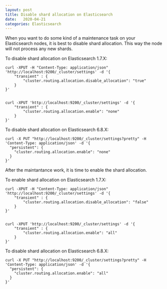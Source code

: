 ```yaml
---
layout: post
title: Disable shard allocation on Elasticsearch
date:   2020-04-21
categories: Elasticsearch
---
```


When you want to do some kind of a maintenance task on your Elasticsearch nodes,
it is best to disable shard allocation. This way the node will not process any new shards.


To disable shard allocation on Elasticsearch 1.7.X:
```
curl -XPUT -H "Content-Type: application/json" 'http://localhost:9200/_cluster/settings' -d '{
    "transient" : {
        "cluster.routing.allocation.disable_allocation": "true"
    }
}'


curl -XPUT 'http://localhost:9200/_cluster/settings' -d '{
    "transient" : {
        "cluster.routing.allocation.enable": "none"
    }
}'
```

To disable shard allocation on Elasticsearch 6.8.X:
``` 
curl -X PUT "http://localhost:9200/_cluster/settings?pretty" -H 'Content-Type: application/json' -d '{
  "persistent": {
    "cluster.routing.allocation.enable": "none"
  }
}'
```

After the maintantance work, it is time to enable the shard allocation.

To enable shard allocation on Elasticsearch 1.7.X:
```
curl -XPUT -H "Content-Type: application/json" 'http://localhost:9200/_cluster/settings' -d '{
    "transient" : {
        "cluster.routing.allocation.disable_allocation": "false"
    }
}'


curl -XPUT 'http://localhost:9200/_cluster/settings' -d '{
    "transient" : {
        "cluster.routing.allocation.enable": "all"
    }
}'
```

To disable shard allocation on Elasticsearch 6.8.X:
```
curl -X PUT "http://localhost:9200/_cluster/settings?pretty" -H 'Content-Type: application/json' -d '{
  "persistent": {
    "cluster.routing.allocation.enable": "all"
  }
}'
```
